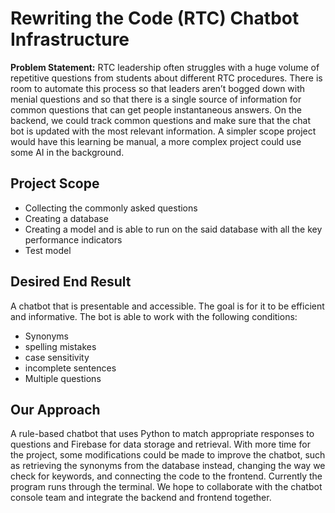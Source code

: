 # Rewriting the Code (RTC) Chatbot Infrastructure

**Problem Statement:** RTC leadership often struggles with a huge volume of repetitive questions from students about different RTC procedures. There is room to automate this process so that leaders aren’t bogged down with menial questions and so that there is a single source of information for common questions that can get people instantaneous answers. On the backend, we could track common questions and make sure that the chat bot is updated with the most relevant information. A simpler scope project would have this learning be manual, a more complex project could use some AI in the background.

## Project Scope
- Collecting the commonly asked questions
- Creating a database
- Creating a model and is able to run on the said database with all the key performance indicators
- Test model

## Desired End Result
A chatbot that is presentable and accessible. The goal is for it to be efficient and informative. The bot is able to work with the following conditions:
- Synonyms
- spelling mistakes
- case sensitivity
- incomplete sentences
- Multiple questions

## Our Approach
A rule-based chatbot that uses Python to match appropriate responses to questions and Firebase for data storage and retrieval. With more time for the project, some modifications could be made to improve the chatbot, such as retrieving the synonyms from the database instead, changing the way we check for keywords, and connecting the code to the frontend. Currently the program runs through the terminal. We hope to collaborate with the chatbot console team and integrate the backend and frontend together.


